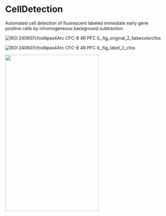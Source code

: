 # CellDetection
Automated cell detection of fluorescent labeled immediate early gene positive cells by inhomogeneous background subtraction


![ROI 240607cfosNpas4Arc CFC-8 4R PFC IL_fig_original_2_falsecolorcfos](https://github.com/user-attachments/assets/5b65a978-71ae-4598-b2a5-1c985ea7c02f)

![ROI 240607cfosNpas4Arc CFC-8 4R PFC IL_fig_label_2_cfos](https://github.com/user-attachments/assets/6b1de6f9-f860-4d8c-8e48-2e9ac44ce07d)

<img src="https://github.com/user-attachments/assets/5b65a978-71ae-4598-b2a5-1c985ea7c02f"  width="300" height="500">
